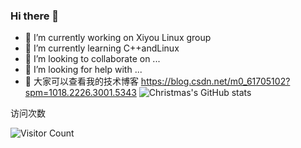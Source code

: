 ### Hi there 👋

- 🔭 I’m currently working on Xiyou Linux group
- 🌱 I’m currently learning C++andLinux
- 👯 I’m looking to collaborate on ...
- 🤔 I’m looking for help with ...
- 💬 大家可以查看我的技术博客 https://blog.csdn.net/m0_61705102?spm=1018.2226.3001.5343
![Christmas's GitHub stats](https://github-readme-stats.vercel.app/api?username=郭天宇&show_icons=true&theme=tokyonight)


访问次数

![Visitor Count](https://profile-counter.glitch.me/Christmas/count.svg)
